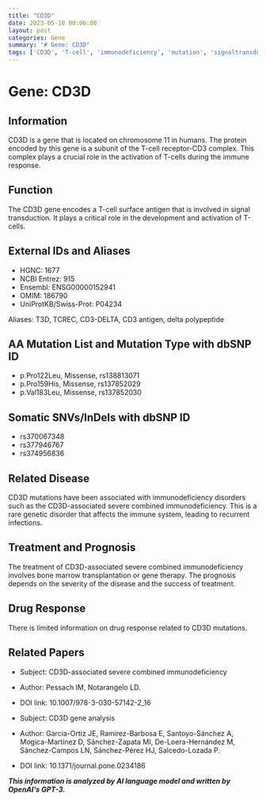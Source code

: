 ```yaml
---
title: "CD3D"
date: 2023-05-10 00:00:00
layout: post
categories: Gene
summary: "# Gene: CD3D"
tags: ['CD3D', 'T-cell', 'immunodeficiency', 'mutation', 'signaltransduction', 'boneMarrowTransplantation', 'geneTherapy', 'prognosis']
---
```


# Gene: CD3D

## Information
CD3D is a gene that is located on chromosome 11 in humans. The protein encoded by this gene is a subunit of the T-cell receptor-CD3 complex. This complex plays a crucial role in the activation of T-cells during the immune response. 

## Function
The CD3D gene encodes a T-cell surface antigen that is involved in signal transduction. It plays a critical role in the development and activation of T-cells.

## External IDs and Aliases
- HGNC: 1677
- NCBI Entrez: 915
- Ensembl: ENSG00000152941
- OMIM: 186790
- UniProtKB/Swiss-Prot: P04234

Aliases: T3D, TCREC, CD3-DELTA, CD3 antigen, delta polypeptide

## AA Mutation List and Mutation Type with dbSNP ID
- p.Pro122Leu, Missense, rs138813071
- p.Pro159His, Missense, rs137852029
- p.Val183Leu, Missense, rs137852030

## Somatic SNVs/InDels with dbSNP ID
- rs370067348
- rs377946767
- rs374956836

## Related Disease
CD3D mutations have been associated with immunodeficiency disorders such as the CD3D-associated severe combined immunodeficiency. This is a rare genetic disorder that affects the immune system, leading to recurrent infections.

## Treatment and Prognosis
The treatment of CD3D-associated severe combined immunodeficiency involves bone marrow transplantation or gene therapy. The prognosis depends on the severity of the disease and the success of treatment.

## Drug Response
There is limited information on drug response related to CD3D mutations.

## Related Papers
- Subject: CD3D-associated severe combined immunodeficiency
- Author: Pessach IM, Notarangelo LD.
- DOI link: 10.1007/978-3-030-57142-2_16

- Subject: CD3D gene analysis
- Author: Garcia-Ortiz JE, Ramírez-Barbosa E, Santoyo-Sánchez A, Mogica-Martínez D, Sánchez-Zapata MI, De-Loera-Hernández M, Sánchez-Campos LN, Sánchez-Pérez HJ, Salcedo-Lozada P.
- DOI link: 10.1371/journal.pone.0234186

**_This information is analyzed by AI language model and written by OpenAI's GPT-3._**